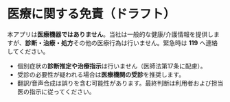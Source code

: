 # 医療に関する免責（ドラフト）
本アプリは**医療機器ではありません**。当社は一般的な健康/介護情報を提供しますが、**診断・治療・処方**その他の医療行為は行いません。緊急時は **119** へ連絡してください。

- 個別症状の**診断推定や治療指示**は行いません（医師法第17条に配慮）。
- 受診の必要性が疑われる場合は**医療機関の受診**を推奨します。
- 翻訳/音声合成は誤りを含む可能性があります。最終判断は利用者および担当医の指示に従ってください。

